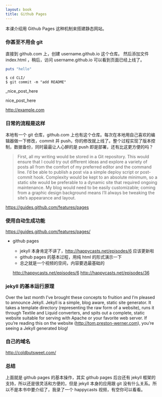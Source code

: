 ```yaml
---
layout: book
title: Github Pages
---
```


本课介绍用 Github Pages 这种机制来搭建静态网站。

### 你甚至不用会 git

直接到 github.com 上，创建 username.github.io 这个仓库。 然后添加文件 index.html ，稍后，访问 username.github.io 可以看到页面已经上线了。


```ruby
puts "hello"
```

```console
$ cd CLI/
$ git commit -m "add README"
```

_nice_post_here

nice_post_here

http://example.com



### 日常的流程是这样

本地有一个 git 仓库，github.com 上也有这个仓库。每次在本地用自己喜欢的编辑器做一下修改，commit 并 push，你的修改就上线了。整个过程实现了版本控制，数据备份，同时最最让人心醉的是 push 即是部署，还有比这更方便的吗？

>First, all my writing would be stored in a Git repository. This would ensure that I could try out different ideas and explore a variety of posts all from the comfort of my preferred editor and the command line. I’d be able to publish a post via a simple deploy script or post-commit hook. Complexity would be kept to an absolute minimum, so a static site would be preferable to a dynamic site that required ongoing maintenance. My blog would need to be easily customizable; coming from a graphic design background means I’ll always be tweaking the site’s appearance and layout.


https://guides.github.com/features/pages


### 使用自动生成功能

https://guides.github.com/features/pages/

- github pages
  - jekyll 本身肯定不讲了，http://happycasts.net/episodes/6 应该更新啦
  - github pages 的基本过程，用纯 html 的形式演示一下
  - 总之就是一个视频的空间，内容要选最基础的

  http://happycasts.net/episodes/6
  http://happycasts.net/episodes/36

### jekyll 的基本运行原理

Over the last month I’ve brought these concepts to fruition and I’m pleased to announce Jekyll. Jekyll is a simple, blog aware, static site generator. It takes a template directory (representing the raw form of a website), runs it through Textile and Liquid converters, and spits out a complete, static website suitable for serving with Apache or your favorite web server. If you’re reading this on the website (http://tom.preston-werner.com), you’re seeing a Jekyll generated blog!

### 自己的域名

http://coldbutsweet.com/

  ### 总结
  上面就是 github pages 的基本操作，其实 github pages 后台还有 jekyll 框架的支持，所以还是很灵活和方便的，但是 jekyll 本身的应用跟 git 没有什么关系。所以不是本书中要介绍了，我录了一个 happycasts 视频，有空你可以看看。